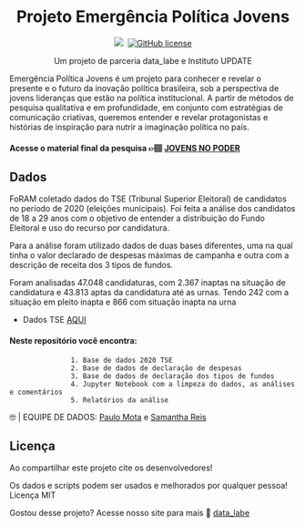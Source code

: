 <h1 align="center"> Projeto Emergência Política Jovens </h1>


<p align="center">
<img src="https://img.shields.io/badge/Python-100%25-lightgrey">

 <img>
<a href="https://github.com/datalabe/Projeto_Analise_Eleitoral/blob/main/LICENSE"><img alt="GitHub license" src="https://img.shields.io/github/license/datalabe/Projeto_Analise_Eleitoral"></a>
</p>


<p align="center">  Um projeto de parceria  data_labe  e Instituto UPDATE </p>
  
<p>Emergência Política Jovens é um projeto para conhecer e revelar o presente e o futuro da inovação política brasileira, sob a perspectiva de jovens lideranças que estão na política institucional. A partir de métodos de pesquisa qualitativa e em profundidade, em conjunto com estratégias de comunicação criativas, queremos entender e revelar protagonistas e histórias de inspiração para nutrir a imaginação política no país. 
</p>

#### Acesse o material final da pesquisa <span>&#128073;&#127997;</span> [JOVENS NO PODER](https://institutoupdate.org.br/jovensnopoder/) 









  
##  Dados

FoRAM coletado dados do TSE (Tribunal Superior Eleitoral) de candidatos no período de 2020 (eleições municipais). Foi feita a análise dos candidatos de 18 a 29 anos com o objetivo de entender a distribuição do Fundo Eleitoral e uso do recurso por candidatura.

Para a análise foram utilizado dados de duas bases diferentes, uma na qual tinha o valor declarado de despesas máximas de campanha e outra com a descrição de receita dos 3 tipos de fundos.

Foram analisadas 47.048 candidaturas, com 2.367 inaptas na situação de candidatura e 43.813 aptas da candidatura até as urnas. Tendo 242 com a situação em pleito inapta e 866 com situação inapta na urna


 
  - Dados TSE [AQUI](https://divulgacandcontas.tse.jus.br/divulga/#/)
 
 #### Neste repositório você encontra:
                   
                   1. Base de dados 2020 TSE
                   2. Base de dados de declaração de despesas
                   3. Base de dados de declaração dos tipos de fundos
                   4. Jupyter Notebook com a limpeza do dados, as análises e comentários
                   5. Relatórios da análise
                                  


:nerd_face: | EQUIPE DE DADOS: [Paulo Mota](https://rpubs.com/polinhobr/679254) e [Samantha Reis](https://github.com/SamanthaReiis)
  

##   Licença

Ao compartilhar este projeto cite os desenvolvedores!

Os dados e scripts podem ser usados e melhorados por qualquer pessoa! Licença MIT
  
  


Gostou desse projeto? Acesse nosso site para mais :wave: [data_labe](https://datalabe.org/)

